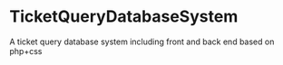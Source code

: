 # TicketQueryDatabaseSystem
A ticket query database system including front and back end based on php+css
